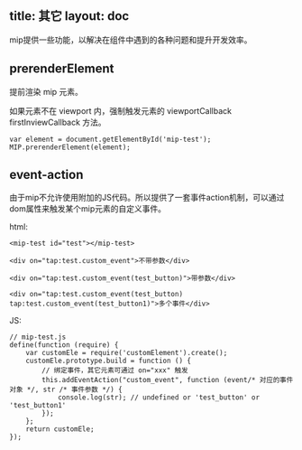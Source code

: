 title: 其它
layout: doc
---

mip提供一些功能，以解决在组件中遇到的各种问题和提升开发效率。

## prerenderElement

提前渲染 mip 元素。

如果元素不在 viewport 内，强制触发元素的 viewportCallback firstInviewCallback 方法。

```
var element = document.getElementById('mip-test');
MIP.prerenderElement(element);
```

## event-action

由于mip不允许使用附加的JS代码。所以提供了一套事件action机制，可以通过dom属性来触发某个mip元素的自定义事件。

html:
```
<mip-test id="test"></mip-test>

<div on="tap:test.custom_event">不带参数</div>

<div on="tap:test.custom_event(test_button)">带参数</div>

<div on="tap:test.custom_event(test_button) tap:test.custom_event(test_button1)">多个事件</div>

```

JS:
```
// mip-test.js
define(function (require) {
    var customEle = require('customElement').create();
    customEle.prototype.build = function () {
        // 绑定事件，其它元素可通过 on="xxx" 触发
        this.addEventAction("custom_event", function (event/* 对应的事件对象 */, str /* 事件参数 */) {
            console.log(str); // undefined or 'test_button' or 'test_button1'
        });
    };
    return customEle;
});
```
